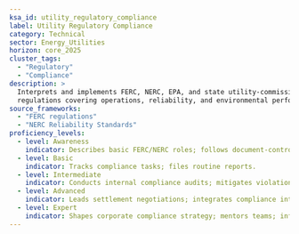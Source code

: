 ```yaml
---
ksa_id: utility_regulatory_compliance
label: Utility Regulatory Compliance
category: Technical
sector: Energy_Utilities
horizon: core_2025
cluster_tags:
  - "Regulatory"
  - "Compliance"
description: >
  Interprets and implements FERC, NERC, EPA, and state utility-commission
  regulations covering operations, reliability, and environmental performance.
source_frameworks:
  - "FERC regulations"
  - "NERC Reliability Standards"
proficiency_levels:
  - level: Awareness
    indicator: Describes basic FERC/NERC roles; follows document-control.
  - level: Basic
    indicator: Tracks compliance tasks; files routine reports.
  - level: Intermediate
    indicator: Conducts internal compliance audits; mitigates violations.
  - level: Advanced
    indicator: Leads settlement negotiations; integrates compliance into OMS/EMS systems.
  - level: Expert
    indicator: Shapes corporate compliance strategy; mentors teams; influences regulatory policy.
---
```

